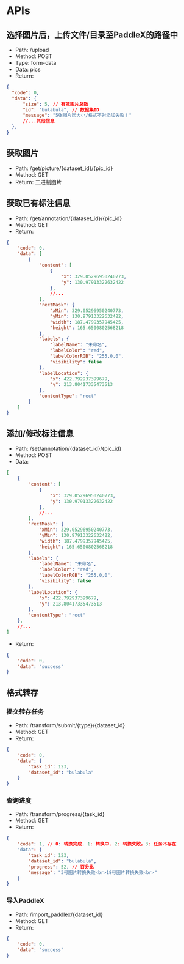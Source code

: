 # APIs

## 选择图片后，上传文件/目录至PaddleX的路径中

- Path: /upload
- Method: POST
- Type: form-data
- Data: pics
- Return:

```json
{
  "code": 0,
  "data": {
      "size": 5, // 有效图片总数
      "id": "bulabula", // 数据集ID
      "message": "5张图片因大小/格式不对添加失败！"
      //...其他信息
  },
}
```

## 获取图片

- Path: /get/picture/{dataset_id}/{pic_id}
- Method: GET
- Return: 二进制图片

## 获取已有标注信息

- Path: /get/annotation/{dataset_id}/{pic_id}
- Method: GET
- Return:

```json
{
    "code": 0,
    "data": [
        {
            "content": [
                {
                    "x": 329.05296950240773,
                    "y": 130.97913322632422
                },
                //...
            ],
            "rectMask": {
                "xMin": 329.05296950240773,
                "yMin": 130.97913322632422,
                "width": 187.4799357945425,
                "height": 165.6500802568218
            },
            "labels": {
                "labelName": "未命名",
                "labelColor": "red",
                "labelColorRGB": "255,0,0",
                "visibility": false
            },
            "labelLocation": {
                "x": 422.792937399679,
                "y": 213.80417335473513
            },
            "contentType": "rect"
        }
    ]
}
```

## 添加/修改标注信息

- Path: /set/annotation/{dataset_id}/{pic_id}
- Method: POST
- Data:

```json
[
    {
        "content": [
            {
                "x": 329.05296950240773,
                "y": 130.97913322632422
            },
            //...
        ],
        "rectMask": {
            "xMin": 329.05296950240773,
            "yMin": 130.97913322632422,
            "width": 187.4799357945425,
            "height": 165.6500802568218
        },
        "labels": {
            "labelName": "未命名",
            "labelColor": "red",
            "labelColorRGB": "255,0,0",
            "visibility": false
        },
        "labelLocation": {
            "x": 422.792937399679,
            "y": 213.80417335473513
        },
        "contentType": "rect"
    },
    //...
]
```

- Return:

```json
{
    "code": 0,
    "data": "success"
}
```

## 格式转存

### 提交转存任务

- Path: /transform/submit/{type}/{dataset_id}
- Method: GET
- Return:

```json
{
    "code": 0,
    "data": {
        "task_id": 123,
        "dataset_id": "bulabula"
    }
}
```

### 查询进度

- Path: /transform/progress/{task_id}
- Method: GET
- Return:

```json
{
    "code": 1, // 0: 转换完成. 1: 转换中. 2: 转换失败。3: 任务不存在
    "data": {
        "task_id": 123,
        "dataset_id": "bulabula",
        "progress": 52, // 百分比
        "message": "3号图片转换失败<br>18号图片转换失败<br>"
    }
}
```

### 导入PaddleX

- Path: /import_paddlex/{dataset_id}
- Method: GET
- Return:

```json
{
    "code": 0,
    "data": "success"
}
```